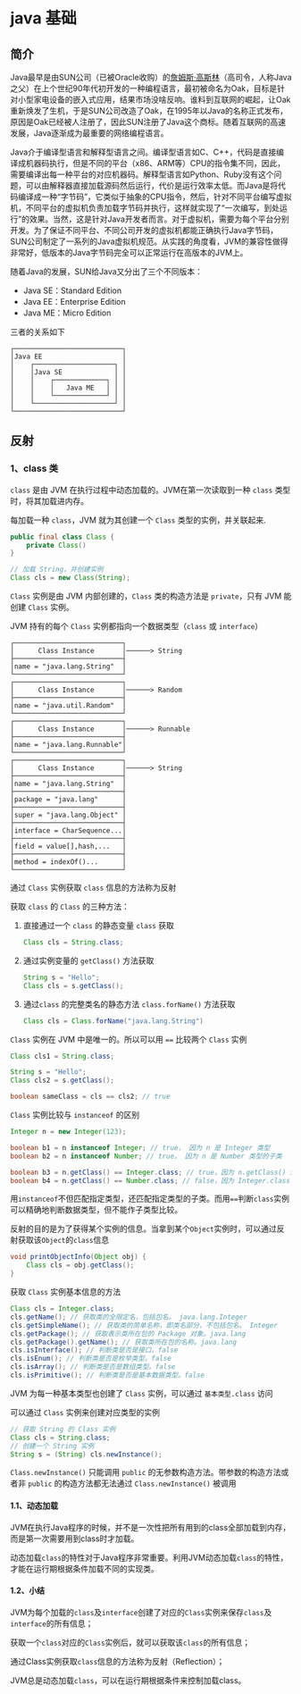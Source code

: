 # java 基础

## 简介

Java最早是由SUN公司（已被Oracle收购）的[詹姆斯·高斯林](https://en.wikipedia.org/wiki/James_Gosling)（高司令，人称Java之父）在上个世纪90年代初开发的一种编程语言，最初被命名为Oak，目标是针对小型家电设备的嵌入式应用，结果市场没啥反响。谁料到互联网的崛起，让Oak重新焕发了生机，于是SUN公司改造了Oak，在1995年以Java的名称正式发布，原因是Oak已经被人注册了，因此SUN注册了Java这个商标。随着互联网的高速发展，Java逐渐成为最重要的网络编程语言。

Java介于编译型语言和解释型语言之间。编译型语言如C、C++，代码是直接编译成机器码执行，但是不同的平台（x86、ARM等）CPU的指令集不同，因此，需要编译出每一种平台的对应机器码。解释型语言如Python、Ruby没有这个问题，可以由解释器直接加载源码然后运行，代价是运行效率太低。而Java是将代码编译成一种“字节码”，它类似于抽象的CPU指令，然后，针对不同平台编写虚拟机，不同平台的虚拟机负责加载字节码并执行，这样就实现了“一次编写，到处运行”的效果。当然，这是针对Java开发者而言。对于虚拟机，需要为每个平台分别开发。为了保证不同平台、不同公司开发的虚拟机都能正确执行Java字节码，SUN公司制定了一系列的Java虚拟机规范。从实践的角度看，JVM的兼容性做得非常好，低版本的Java字节码完全可以正常运行在高版本的JVM上。

随着Java的发展，SUN给Java又分出了三个不同版本：

- Java SE：Standard Edition
- Java EE：Enterprise Edition
- Java ME：Micro Edition

三者的关系如下

```ascii
┌───────────────────────────┐
│Java EE                    │
│    ┌────────────────────┐ │
│    │Java SE             │ │
│    │    ┌─────────────┐ │ │
│    │    │   Java ME   │ │ │
│    │    └─────────────┘ │ │
│    └────────────────────┘ │
└───────────────────────────┘
```

## 反射

### 1、class 类

`class` 是由 JVM 在执行过程中动态加载的。JVM在第一次读取到一种 `class` 类型时，将其加载进内存。

每加载一种 `class`，JVM 就为其创建一个 `Class` 类型的实例，并关联起来.

```java
public final class Class {
    private Class()
}
```

```java
// 加载 String，并创建实例
Class cls = new Class(String);
```

`Class` 实例是由 JVM 内部创建的，`Class` 类的构造方法是 `private`，只有 JVM 能创建 `Class` 实例。

JVM 持有的每个 `Class` 实例都指向一个数据类型（`class` 或 `interface`）

```
┌───────────────────────────┐
│      Class Instance       │──────> String
├───────────────────────────┤
│name = "java.lang.String"  │
└───────────────────────────┘
┌───────────────────────────┐
│      Class Instance       │──────> Random
├───────────────────────────┤
│name = "java.util.Random"  │
└───────────────────────────┘
┌───────────────────────────┐
│      Class Instance       │──────> Runnable
├───────────────────────────┤
│name = "java.lang.Runnable"│
└───────────────────────────┘
┌───────────────────────────┐
│      Class Instance       │──────> String
├───────────────────────────┤
│name = "java.lang.String"  │
├───────────────────────────┤
│package = "java.lang"      │
├───────────────────────────┤
│super = "java.lang.Object" │
├───────────────────────────┤
│interface = CharSequence...│
├───────────────────────────┤
│field = value[],hash,...   │
├───────────────────────────┤
│method = indexOf()...      │
└───────────────────────────┘
```

通过 `Class` 实例获取 `class` 信息的方法称为反射

获取 `class` 的 `Class` 的三种方法：

1. 直接通过一个 `class` 的静态变量 `class` 获取

   ```java
   Class cls = String.class;
   ```

2. 通过实例变量的 `getClass()` 方法获取

   ```java
   String s = "Hello";
   Class cls = s.getClass();
   ```

3. 通过`class` 的完整类名的静态方法 `class.forName()` 方法获取

   ```java
   Class cls = Class.forName("java.lang.String")
   ```

`Class` 实例在 JVM 中是唯一的。所以可以用 `==` 比较两个 `Class` 实例

```java
Class cls1 = String.class;

String s = "Hello";
Class cls2 = s.getClass();

boolean sameClass = cls == cls2; // true
```

`Class` 实例比较与 `instanceof` 的区别

```java
Integer n = new Integer(123);

boolean b1 = n instanceof Integer; // true， 因为 n 是 Integer 类型
boolean b2 = n instanceof Number; // true， 因为 n 是 Number 类型的子类

boolean b3 = n.getClass() == Integer.class; // true，因为 n.getClass() 返回 Integer.class
boolean b4 = n.getClass() == Number.class; // false，因为 Integer.class != Number.class
```

用`instanceof`不但匹配指定类型，还匹配指定类型的子类。而用`==`判断`class`实例可以精确地判断数据类型，但不能作子类型比较。

反射的目的是为了获得某个实例的信息。当拿到某个`Object`实例时，可以通过反射获取该`Object`的`class`信息

```java
void printObjectInfo(Object obj) {
    Class cls = obj.getClass();
}
```

获取 `Class` 实例基本信息的方法

```java
Class cls = Integer.class;
cls.getName(); // 获取类的全限定名，包括包名。 java.lang.Integer
cls.getSimpleName(); // 获取类的简单名称，即类名部分，不包括包名。 Integer
cls.getPackage(); // 获取表示类所在包的 Package 对象。java.lang
cls.getPackage().getName(); // 获取类所在包的名称。java.lang
cls.isInterface(); // 判断类是否是接口。false
cls.isEnum(); // 判断类是否是枚举类型。false
cls.isArray(); // 判断类是否是数组类型。false
cls.isPrimitive(); // 判断类是否是基本数据类型。false
```

JVM 为每一种基本类型也创建了 `Class` 实例，可以通过 `基本类型.class` 访问

可以通过 `Class` 实例来创建对应类型的实例

```java
// 获取 String 的 Class 实例
Class cls = String.class;
// 创建一个 String 实例
String s = (String) cls.newInstance();
```

`Class.newInstance()` 只能调用 `public` 的无参数构造方法。带参数的构造方法或者非 `public` 的构造方法都无法通过 `Class.newInstance()` 被调用

#### 1.1、动态加载

JVM在执行Java程序的时候，并不是一次性把所有用到的class全部加载到内存，而是第一次需要用到class时才加载。

动态加载`class`的特性对于Java程序非常重要。利用JVM动态加载`class`的特性，才能在运行期根据条件加载不同的实现类。



#### 1.2、小结

JVM为每个加载的`class`及`interface`创建了对应的`Class`实例来保存`class`及`interface`的所有信息；

获取一个`class`对应的`Class`实例后，就可以获取该`class`的所有信息；

通过Class实例获取`class`信息的方法称为反射（Reflection）；

JVM总是动态加载`class`，可以在运行期根据条件来控制加载class。